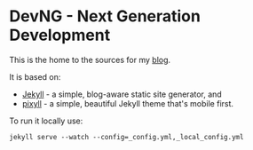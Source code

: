 # DevNG - Next Generation Development

This is the home to the sources for my [blog](http://devng.github.io). 

It is based on: 
* [Jekyll](http://jekyllrb.com/) - a simple, blog-aware static site generator, and
* [pixyll](https://github.com/johnotander/pixyll) - a simple, beautiful Jekyll theme that's mobile first.

To run it locally use:
```
jekyll serve --watch --config=_config.yml,_local_config.yml
```
